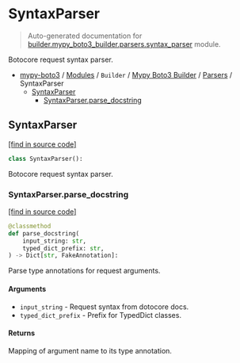 # SyntaxParser

> Auto-generated documentation for [builder.mypy_boto3_builder.parsers.syntax_parser](https://github.com/vemel/mypy_boto3/blob/master/builder/mypy_boto3_builder/parsers/syntax_parser.py) module.

Botocore request syntax parser.

- [mypy-boto3](../../../README.md#mypy_boto3) / [Modules](../../../MODULES.md#mypy-boto3-modules) / `Builder` / [Mypy Boto3 Builder](../index.md#mypy-boto3-builder) / [Parsers](index.md#parsers) / SyntaxParser
    - [SyntaxParser](#syntaxparser)
        - [SyntaxParser.parse_docstring](#syntaxparserparse_docstring)

## SyntaxParser

[[find in source code]](https://github.com/vemel/mypy_boto3/blob/master/builder/mypy_boto3_builder/parsers/syntax_parser.py#L32)

```python
class SyntaxParser():
```

Botocore request syntax parser.

### SyntaxParser.parse_docstring

[[find in source code]](https://github.com/vemel/mypy_boto3/blob/master/builder/mypy_boto3_builder/parsers/syntax_parser.py#L172)

```python
@classmethod
def parse_docstring(
    input_string: str,
    typed_dict_prefix: str,
) -> Dict[str, FakeAnnotation]:
```

Parse type annotations for request arguments.

#### Arguments

- `input_string` - Request syntax from dotocore docs.
- `typed_dict_prefix` - Prefix for TypedDict classes.

#### Returns

Mapping of argument name to its type annotation.
